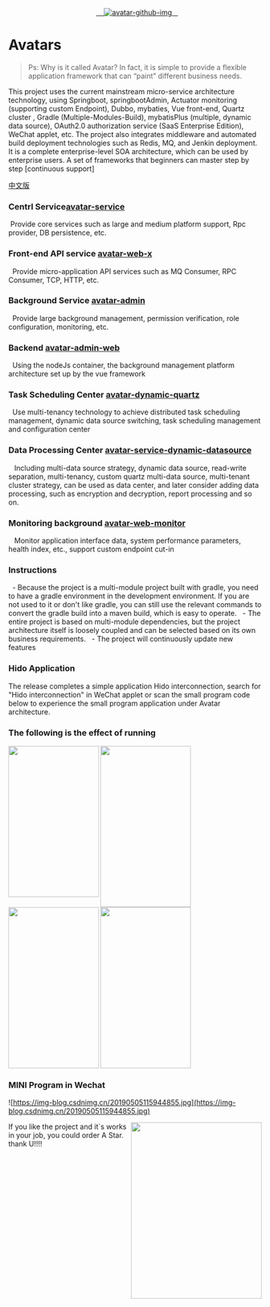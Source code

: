 <p align="center">
  <a href="http://avatar.wlgdo.com">
   <img alt="avatar-github-img" src="https://repository-images.githubusercontent.com/182984652/8992b700-7337-11e9-9c04-df8b5f02c21e">
  </a>
</p>

# Avatars
>Ps: Why is it called Avatar? In fact, it is simple to provide a flexible application framework that can “paint” different business needs.

This project uses the current mainstream micro-service architecture technology, using Springboot, springbootAdmin, Actuator monitoring (supporting custom Endpoint), Dubbo, mybaties, Vue front-end, Quartz cluster
, Gradle (Multiple-Modules-Build), mybatisPlus (multiple, dynamic data source), OAuth2.0 authorization service (SaaS Enterprise Edition), WeChat applet, etc.
The project also integrates middleware and automated build deployment technologies such as Redis, MQ, and Jenkin deployment.
It is a complete enterprise-level SOA architecture, which can be used by enterprise users. A set of frameworks that beginners can master step by step [continuous support]  

[中文版](https://github.com/wligang/avatars/blob/master/README_CN.md)  

### Centrl Service[avatar-service](https://github.com/wligang/avatars/tree/master/avatar-service)
 Provide core services such as large and medium platform support, Rpc provider, DB persistence, etc.

### Front-end API service [avatar-web-x](https://github.com/wligang/avatars/tree/master/avatar-web)
  Provide micro-application API services such as MQ Consumer, RPC Consumer, TCP, HTTP, etc.

### Background Service [avatar-admin](https://github.com/wligang/avatars/tree/master/avatar-admin)
  Provide large background management, permission verification, role configuration, monitoring, etc.
  
### Backend [avatar-admin-web](https://github.com/wligang/avatars/tree/master/avatar-admin-web)
  Using the nodeJs container, the background management platform architecture set up by the vue framework
  
### Task Scheduling Center [avatar-dynamic-quartz](https://github.com/wligang/avatars/tree/master/avatar-dynamic-quartz)
  Use multi-tenancy technology to achieve distributed task scheduling management, dynamic data source switching, task scheduling management and configuration center

### Data Processing Center [avatar-service-dynamic-datasource](https://github.com/wligang/avatars/tree/master/avatar-service-dynamic-datasource) 
   Including multi-data source strategy, dynamic data source, read-write separation, multi-tenancy, custom quartz multi-data source, multi-tenant cluster strategy, can be used as data center, and later consider adding data processing, such as encryption and decryption, report processing and so on.

### Monitoring background [avatar-web-monitor](https://github.com/wligang/avatars/tree/master/avatar-web-monitor)
   Monitor application interface data, system performance parameters, health index, etc., support custom endpoint cut-in

### Instructions
  - Because the project is a multi-module project built with gradle, you need to have a gradle environment in the development environment. If you are not used to it or don't like gradle, you can still use the relevant commands to convert the gradle build into a maven build, which is easy to operate.
  - The entire project is based on multi-module dependencies, but the project architecture itself is loosely coupled and can be selected based on its own business requirements.
  - The project will continuously update new features

### Hido Application

The release completes a simple application Hido interconnection, search for "Hido interconnection" in WeChat applet or scan the small program code below to experience the small program application under Avatar architecture.

### The following is the effect of running

<img src="https://img-blog.csdnimg.cn/20190506121130640.jpg" width = "180" height = "300" div align="left"/>

<img src="https://img-blog.csdnimg.cn/20190506121145624.jpg" width = "180" height = "320" div align="left"/>

<img src="https://img-blog.csdnimg.cn/20190506121156678.jpg" width = "180" height = "320" div align="left"/>

<img src="https://img-blog.csdnimg.cn/20190506121209283.jpg" width = "180" height = "320" div align=""/>



### MINI Program in Wechat
![https://img-blog.csdnimg.cn/20190505115944855.jpg](https://img-blog.csdnimg.cn/20190505115944855.jpg)

<img src="http://img.wlgdo.com/avatar/avatar-wechat.png" width = "260" height = "350" div align="right" />

If you like the project and it`s works in your job, you could order A Star. thank U!!!!
